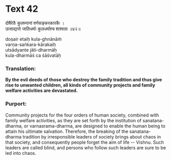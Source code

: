 # Text 42

दोषैरेतैः कुलघ्नानां वर्णसङ्करकारकैः ।  
उत्साद्यन्ते जातिधर्माः कुलधर्माश्च शाश्वताः ॥४२॥

doṣair etaiḥ kula-ghnānāḿ  
varṇa-sańkara-kārakaiḥ  
utsādyante jāti-dharmāḥ  
kula-dharmāś ca śāśvatāḥ



### Translation:

**By the evil deeds of those who destroy the family tradition and thus give rise to unwanted children, all kinds of community projects and family welfare activities are devastated.**

### Purport:

Community projects for the four orders of human society, combined with family welfare activities, as they are set forth by the institution of sanatana-dharma, or varnasrama-dharma, are designed to enable the human being to attain his ultimate salvation. Therefore, the breaking of the sanatana-dharma tradition by irresponsible leaders of society brings about chaos in that society, and consequently people forget the aim of life -- Vishnu. Such leaders are called blind, and persons who follow such leaders are sure to be led into chaos.
